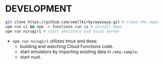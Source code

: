 # DEVELOPMENT

```bash
git clone https://github.com/smallkirby/wywiwya.git # clone the repo
npm run ci && npm -w functions run ci # install deps
npm run nirugiri # start emulators and local server
```

- `npm run nirugiri` utilizes tmux and does:
  - building and watching Cloud Functions code.
  - start emulators by importing existing data in `/emu-sample`.
  - start nuxt.
